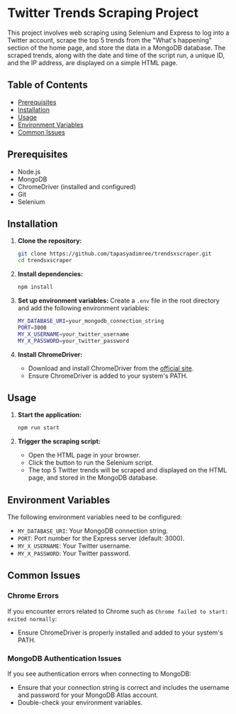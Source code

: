 # Twitter Trends Scraping Project

This project involves web scraping using Selenium and Express to log into a Twitter account, scrape the top 5 trends from the "What's happening" section of the home page, and store the data in a MongoDB database. The scraped trends, along with the date and time of the script run, a unique ID, and the IP address, are displayed on a simple HTML page.

## Table of Contents
- [Prerequisites](#prerequisites)
- [Installation](#installation)
- [Usage](#usage)
- [Environment Variables](#environment-variables)
- [Common Issues](#common-issues)

## Prerequisites
- Node.js
- MongoDB
- ChromeDriver (installed and configured)
- Git
- Selenium

## Installation

1. **Clone the repository:**
    ```sh
    git clone https://github.com/tapasyadimree/trendsxscraper.git
    cd trendsxscraper
    ```

2. **Install dependencies:**
    ```sh
    npm install
    ```

3. **Set up environment variables:**
    Create a `.env` file in the root directory and add the following environment variables:
    ```sh
    MY_DATABASE_URI=your_mongodb_connection_string
    PORT=3000
    MY_X_USERNAME=your_twitter_username
    MY_X_PASSWORD=your_twitter_password
    ```

4. **Install ChromeDriver:**
    - Download and install ChromeDriver from the [official site](https://googlechromelabs.github.io/chrome-for-testing/).
    - Ensure ChromeDriver is added to your system's PATH.

## Usage

1. **Start the application:**
    ```sh
    npm run start
    ```

2. **Trigger the scraping script:**
    - Open the HTML page in your browser.
    - Click the button to run the Selenium script.
    - The top 5 Twitter trends will be scraped and displayed on the HTML page, and stored in the MongoDB database.

## Environment Variables
The following environment variables need to be configured:

- `MY_DATABASE_URI`: Your MongoDB connection string.
- `PORT`: Port number for the Express server (default: 3000).
- `MY_X_USERNAME`: Your Twitter username.
- `MY_X_PASSWORD`: Your Twitter password.

## Common Issues

### Chrome Errors
If you encounter errors related to Chrome such as `Chrome failed to start: exited normally`:
- Ensure ChromeDriver is properly installed and added to your system's PATH.

### MongoDB Authentication Issues
If you see authentication errors when connecting to MongoDB:
- Ensure that your connection string is correct and includes the username and password for your MongoDB Atlas account.
- Double-check your environment variables.

